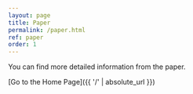 ```yaml
---
layout: page
title: Paper
permalink: /paper.html
ref: paper
order: 1
---
```


You can find more detailed information from the paper.


[Go to the Home Page]({{ '/' | absolute_url }})
